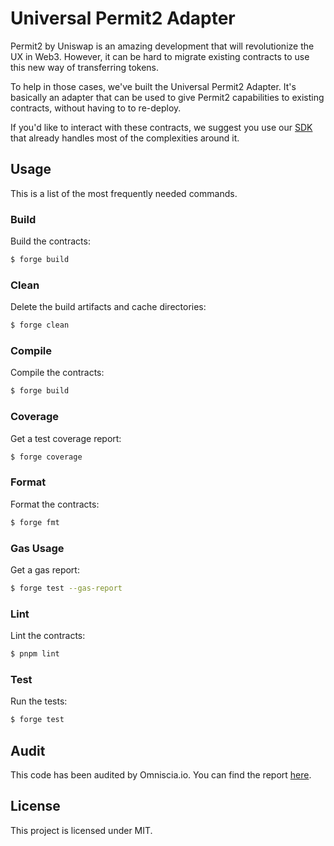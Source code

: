# Universal Permit2 Adapter

Permit2 by Uniswap is an amazing development that will revolutionize the UX in Web3. However, it can be hard to migrate existing contracts to use this new way of transferring tokens. 

To help in those cases, we've built the Universal Permit2 Adapter. It's basically an adapter that can be used to give Permit2 capabilities to existing contracts, without having to to re-deploy. 

If you'd like to interact with these contracts, we suggest you use our [SDK](https://github.com/Mean-Finance/sdk/tree/main/src/services/permit2) that already handles most of the complexities around it.

## Usage

This is a list of the most frequently needed commands.

### Build

Build the contracts:

```sh
$ forge build
```

### Clean

Delete the build artifacts and cache directories:

```sh
$ forge clean
```

### Compile

Compile the contracts:

```sh
$ forge build
```

### Coverage

Get a test coverage report:

```sh
$ forge coverage
```

### Format

Format the contracts:

```sh
$ forge fmt
```

### Gas Usage

Get a gas report:

```sh
$ forge test --gas-report
```

### Lint

Lint the contracts:

```sh
$ pnpm lint
```

### Test

Run the tests:

```sh
$ forge test
```

## Audit
This code has been audited by Omniscia.io. You can find the report [here](https://omniscia.io/reports/mean-finance-permit2-adapter-64ad40c224448c00148ee2f9/).

## License

This project is licensed under MIT.
